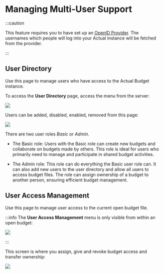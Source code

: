 # Managing Multi-User Support

:::caution

This feature requires you to have set up an [OpenID Provider](/docs/config/oauth-auth). The usernames which people will log into your Actual instance will be fetched from the provider.

:::

## User Directory

Use this page to manage users who have access to the Actual Budget instance.

To access the **User Directory** page, access the menu from the server:

![](/img/multiuser/user-directory.png)

Users can be added, disabled, enabled, removed from this page:

![](/img/multiuser/user-directory-overview.png)

There are two user roles _Basic_ or _Admin_.

- The Basic role:
Users with the Basic role can create new budgets and collaborate on budgets made by others.
This role is ideal for users who primarily need to manage and participate in shared budget activities.

- The Admin role:
This role can do everything the Basic user role can. It can also add new users to the user directory and allow all users to access budget files.
The role can assign ownership of a budget to another person, ensuring efficient budget management.

## User Access Management

Use this page to manage user access to the current open budget file.

:::info
The **User Access Management** menu is only visible from within an open budget:

![](/img/multiuser/user-access.png)

:::

This screen is where you assign, give and revoke budget access and transfer ownership:

![](/img/multiuser/user-access-overview.png)
